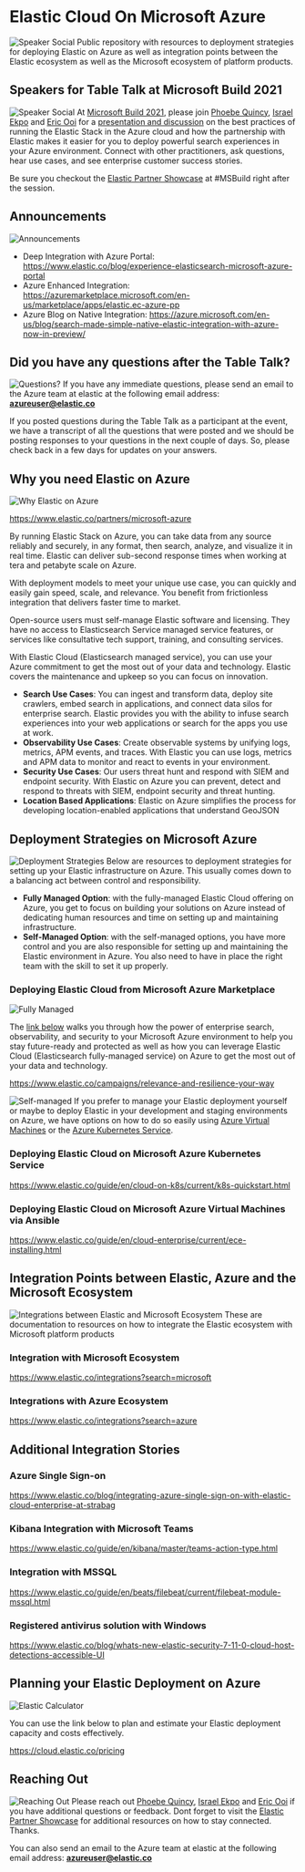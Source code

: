 # Elastic Cloud On Microsoft Azure
![Speaker Social](assets/qr-code.png)
Public repository with resources to deployment strategies for deploying Elastic on Azure as well as integration points between the Elastic ecosystem as well as the Microsoft ecosystem of platform products.

## Speakers for Table Talk at Microsoft Build 2021
![Speaker Social](assets/speaker-social.png)
At [Microsoft Build 2021](https://mybuild.microsoft.com/sessions/6b30f734-81ec-4125-9125-dde9d1e698ec?source=search), please join [Phoebe Quincy](https://twitter.com/quincy_phoebe), [Israel Ekpo](https://twitter.com/izzyacademy) and [Eric Ooi](https://twitter.com/ericooi) for a [presentation and discussion](https://mybuild.microsoft.com/sessions/6b30f734-81ec-4125-9125-dde9d1e698ec?source=search) on the best practices of running the Elastic Stack in the Azure cloud and how the partnership with Elastic makes it easier for you to deploy powerful search experiences in your Azure environment. Connect with other practitioners, ask questions, hear use cases, and see enterprise customer success stories.

Be sure you checkout the [Elastic Partner Showcase](https://mybuild.microsoft.com/partner/5eabe2aa-7aa9-4d46-bca3-9f1ab896f87a?t=%257B%2522from%2522%253A%25222020-12-30T00%253A00%253A00Z%2522%252C%2522to%2522%253A%25222070-01-15T23%253A59%253A00Z%2522%257D) at #MSBuild right after the session.


## Announcements
![Announcements](assets/annoucements.png)

- Deep Integration with Azure Portal: https://www.elastic.co/blog/experience-elasticsearch-microsoft-azure-portal
- Azure Enhanced Integration: https://azuremarketplace.microsoft.com/en-us/marketplace/apps/elastic.ec-azure-pp
- Azure Blog on Native Integration: https://azure.microsoft.com/en-us/blog/search-made-simple-native-elastic-integration-with-azure-now-in-preview/

## Did you have any questions after the Table Talk?
![Questions?](assets/questions.png)
If you have any immediate questions, please send an email to the Azure team at elastic at the following email address: **azureuser@elastic.co**

If you posted questions during the Table Talk as a participant at the event, we have a transcript of all the questions that were posted and we should be posting responses to your questions in the next couple of days. So, please check back in a few days for updates on your answers.

## Why you need Elastic on Azure
![Why Elastic on Azure](assets/why-you-need-elastic-2.png)

https://www.elastic.co/partners/microsoft-azure

By running Elastic Stack on Azure, you can take data from any source reliably and securely, in any format, then search, analyze, and visualize it in real time. Elastic can deliver sub-second response times when working at tera and petabyte scale on Azure.

With deployment models to meet your unique use case, you can quickly and easily gain speed, scale, and relevance. You benefit from frictionless integration that delivers faster time to market.

Open-source users must self-manage Elastic software and licensing. They have no access to Elasticsearch Service managed service features, or services like consultative tech support, training, and consulting services.

With Elastic Cloud (Elasticsearch managed service), you can use your Azure commitment to get the most out of your data and technology. Elastic covers the maintenance and upkeep so you can focus on innovation.

- **Search Use Cases**: You can ingest and transform data, deploy site crawlers, embed search in applications, and connect data silos for enterprise search.
Elastic provides you with the ability to infuse search experiences into your web applications or search for the apps you use at work.
- **Observability Use Cases**: Create observable systems by unifying logs, metrics, APM events, and traces. With Elastic you can use logs, metrics and APM data to monitor and react to events in your environment.
- **Security Use Cases**: Our users threat hunt and respond with SIEM and endpoint security. With Elastic on Azure you can prevent, detect and respond to threats with SIEM, endpoint security and threat hunting.
- **Location Based Applications**: Elastic on Azure simplifies the process for developing location-enabled applications that understand GeoJSON


## Deployment Strategies on Microsoft Azure
![Deployment Strategies](assets/fully-managed-vs-self.png)
Below are resources to deployment strategies for setting up your Elastic infrastructure on Azure. This usually comes down to a balancing act between control and responsibility.
- **Fully Managed Option**: with the fully-managed Elastic Cloud offering on Azure, you get to focus on building your solutions on Azure instead of dedicating human resources and time on setting up and maintaining infrastructure.
- **Self-Managed Option**: with the self-managed options, you have more control and you are also responsible for setting up and maintaining the Elastic environment in Azure. You also need to have in place the right team with the skill to set it up properly.

### Deploying Elastic Cloud from Microsoft Azure Marketplace
![Fully Managed](assets/fully-managed.png)

The [link below](https://www.elastic.co/campaigns/relevance-and-resilience-your-way) walks you through how the power of enterprise search, observability, and security to your Microsoft Azure environment to help you stay future-ready and protected as well as how you can leverage Elastic Cloud (Elasticsearch fully-managed service) on Azure to get the most out of your data and technology.

https://www.elastic.co/campaigns/relevance-and-resilience-your-way

![Self-managed](assets/self-managed.png)
If you prefer to manage your Elastic deployment yourself or maybe to deploy Elastic in your development and staging environments on Azure, we have options on how to do so easily using [Azure Virtual Machines](https://www.elastic.co/guide/en/cloud-enterprise/current/ece-installing.html) or the [Azure Kubernetes Service](https://www.elastic.co/guide/en/cloud-on-k8s/current/k8s-quickstart.html).

### Deploying Elastic Cloud on Microsoft Azure Kubernetes Service
https://www.elastic.co/guide/en/cloud-on-k8s/current/k8s-quickstart.html

### Deploying Elastic Cloud on Microsoft Azure Virtual Machines via Ansible
https://www.elastic.co/guide/en/cloud-enterprise/current/ece-installing.html


## Integration Points between Elastic, Azure and the Microsoft Ecosystem
![Integrations between Elastic and Microsoft Ecosystem](assets/integrations.png)
These are documentation to resources on how to integrate the Elastic ecosystem with Microsoft platform products

### Integration with Microsoft Ecosystem
https://www.elastic.co/integrations?search=microsoft

### Integrations with Azure Ecosystem
https://www.elastic.co/integrations?search=azure

## Additional Integration Stories

### Azure Single Sign-on
https://www.elastic.co/blog/integrating-azure-single-sign-on-with-elastic-cloud-enterprise-at-strabag

### Kibana Integration with Microsoft Teams
https://www.elastic.co/guide/en/kibana/master/teams-action-type.html

### Integration with MSSQL
https://www.elastic.co/guide/en/beats/filebeat/current/filebeat-module-mssql.html

### Registered antivirus solution with Windows
https://www.elastic.co/blog/whats-new-elastic-security-7-11-0-cloud-host-detections-accessible-UI


## Planning your Elastic Deployment on Azure
![Elastic Calculator](assets/planning.png)

You can use the link below to plan and estimate your Elastic deployment capacity and costs effectively.

https://cloud.elastic.co/pricing

## Reaching Out
![Reaching Out](assets/reaching-out.png)
Please reach out [Phoebe Quincy](https://twitter.com/quincy_phoebe), [Israel Ekpo](https://twitter.com/izzyacademy) and [Eric Ooi](https://twitter.com/ericooi) if you have additional questions or feedback. Dont forget to visit the [Elastic Partner Showcase](https://mybuild.microsoft.com/partner/5eabe2aa-7aa9-4d46-bca3-9f1ab896f87a?t=%257B%2522from%2522%253A%25222020-12-30T00%253A00%253A00Z%2522%252C%2522to%2522%253A%25222070-01-15T23%253A59%253A00Z%2522%257D) for additional resources on how to stay connected. Thanks.

You can also send an email to the Azure team at elastic at the following email address: **azureuser@elastic.co**

